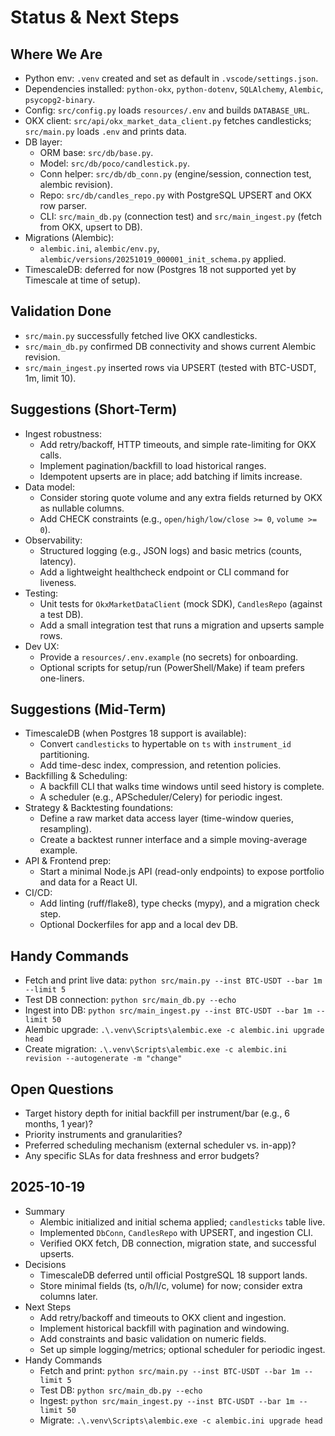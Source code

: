 # Status & Next Steps

## Where We Are
- Python env: `.venv` created and set as default in `.vscode/settings.json`.
- Dependencies installed: `python-okx`, `python-dotenv`, `SQLAlchemy`, `Alembic`, `psycopg2-binary`.
- Config: `src/config.py` loads `resources/.env` and builds `DATABASE_URL`.
- OKX client: `src/api/okx_market_data_client.py` fetches candlesticks; `src/main.py` loads `.env` and prints data.
- DB layer:
  - ORM base: `src/db/base.py`.
  - Model: `src/db/poco/candlestick.py`.
  - Conn helper: `src/db/db_conn.py` (engine/session, connection test, alembic revision).
  - Repo: `src/db/candles_repo.py` with PostgreSQL UPSERT and OKX row parser.
  - CLI: `src/main_db.py` (connection test) and `src/main_ingest.py` (fetch from OKX, upsert to DB).
- Migrations (Alembic):
  - `alembic.ini`, `alembic/env.py`, `alembic/versions/20251019_000001_init_schema.py` applied.
- TimescaleDB: deferred for now (Postgres 18 not supported yet by Timescale at time of setup).

## Validation Done
- `src/main.py` successfully fetched live OKX candlesticks.
- `src/main_db.py` confirmed DB connectivity and shows current Alembic revision.
- `src/main_ingest.py` inserted rows via UPSERT (tested with BTC-USDT, 1m, limit 10).

## Suggestions (Short-Term)
- Ingest robustness:
  - Add retry/backoff, HTTP timeouts, and simple rate-limiting for OKX calls.
  - Implement pagination/backfill to load historical ranges.
  - Idempotent upserts are in place; add batching if limits increase.
- Data model:
  - Consider storing quote volume and any extra fields returned by OKX as nullable columns.
  - Add CHECK constraints (e.g., `open/high/low/close >= 0`, `volume >= 0`).
- Observability:
  - Structured logging (e.g., JSON logs) and basic metrics (counts, latency).
  - Add a lightweight healthcheck endpoint or CLI command for liveness.
- Testing:
  - Unit tests for `OkxMarketDataClient` (mock SDK), `CandlesRepo` (against a test DB).
  - Add a small integration test that runs a migration and upserts sample rows.
- Dev UX:
  - Provide a `resources/.env.example` (no secrets) for onboarding.
  - Optional scripts for setup/run (PowerShell/Make) if team prefers one-liners.

## Suggestions (Mid-Term)
- TimescaleDB (when Postgres 18 support is available):
  - Convert `candlesticks` to hypertable on `ts` with `instrument_id` partitioning.
  - Add time-desc index, compression, and retention policies.
- Backfilling & Scheduling:
  - A backfill CLI that walks time windows until seed history is complete.
  - A scheduler (e.g., APScheduler/Celery) for periodic ingest.
- Strategy & Backtesting foundations:
  - Define a raw market data access layer (time-window queries, resampling).
  - Create a backtest runner interface and a simple moving-average example.
- API & Frontend prep:
  - Start a minimal Node.js API (read-only endpoints) to expose portfolio and data for a React UI.
- CI/CD:
  - Add linting (ruff/flake8), type checks (mypy), and a migration check step.
  - Optional Dockerfiles for app and a local dev DB.

## Handy Commands
- Fetch and print live data: `python src/main.py --inst BTC-USDT --bar 1m --limit 5`
- Test DB connection: `python src/main_db.py --echo`
- Ingest into DB: `python src/main_ingest.py --inst BTC-USDT --bar 1m --limit 50`
- Alembic upgrade: `.\.venv\Scripts\alembic.exe -c alembic.ini upgrade head`
- Create migration: `.\.venv\Scripts\alembic.exe -c alembic.ini revision --autogenerate -m "change"`

## Open Questions
- Target history depth for initial backfill per instrument/bar (e.g., 6 months, 1 year)?
- Priority instruments and granularities?
- Preferred scheduling mechanism (external scheduler vs. in-app)?
- Any specific SLAs for data freshness and error budgets?

## 2025-10-19
- Summary
  - Alembic initialized and initial schema applied; `candlesticks` table live.
  - Implemented `DbConn`, `CandlesRepo` with UPSERT, and ingestion CLI.
  - Verified OKX fetch, DB connection, migration state, and successful upserts.
- Decisions
  - TimescaleDB deferred until official PostgreSQL 18 support lands.
  - Store minimal fields (ts, o/h/l/c, volume) for now; consider extra columns later.
- Next Steps
  - Add retry/backoff and timeouts to OKX client and ingestion.
  - Implement historical backfill with pagination and windowing.
  - Add constraints and basic validation on numeric fields.
  - Set up simple logging/metrics; optional scheduler for periodic ingest.
- Handy Commands
  - Fetch and print: `python src/main.py --inst BTC-USDT --bar 1m --limit 5`
  - Test DB: `python src/main_db.py --echo`
  - Ingest: `python src/main_ingest.py --inst BTC-USDT --bar 1m --limit 50`
  - Migrate: `.\.venv\Scripts\alembic.exe -c alembic.ini upgrade head`
